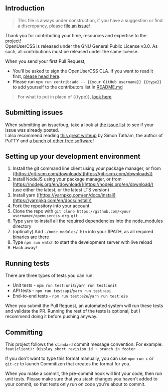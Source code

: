 ## Introduction

> This file is always under construction, if you have a suggestion or find a discrepancy, please [file an issue](https://github.com/OpenUserCSS/openusercss.org/issues/new)!  

Thank you for contributing your time, resources and expertise to the project!  
OpenUserCSS is released under the GNU General Public License v3.0. As such, all contributions must be released under the same license.  

When you send your first Pull Request,
- You'll be asked to sign the OpenUserCSS CLA. If you want to read it first, [please head here](https://i.imgur.com/AwVkfSI.png).  
- Please run `npm run contrib:add -- {{your GitHub username}} {{type}}` to add yourself to the contributors list in [README.md](https://github.com/OpenUserCSS/openusercss.org#contributing)

> For what to put in place of {{type}}, [look here](https://github.com/jfmengels/all-contributors-cli#addupdate-contributors)

## Submitting issues  
When submitting an issue/bug, take a look at [the issue list](https://github.com/OpenUserCSS/openusercss.org/issues?utf8=%E2%9C%93&q=is%3Aissue) to see if your issue was already posted.  
I also recommend reading [this great writeup](https://www.chiark.greenend.org.uk/~sgtatham/bugs.html) by Simon Tatham, the author of PuTTY and [a bunch of other free software](https://www.chiark.greenend.org.uk/~sgtatham/)!

## Setting up your development environment  
1. Install the git command line client using your package manager, or from ([https://git-scm.com/downloads](https://git-scm.com/downloads))
1. Install NodeJS using your package manager, or from [https://nodejs.org/en/download/](https://nodejs.org/en/download/) (use either the latest, or the latest LTS version)
1. Install yarn ([https://yarnpkg.com/en/docs/install](https://yarnpkg.com/en/docs/install))
1. Fork the repository into your account
1. Clone the repo with `git clone https://github.com/<your username>/openusercss.org.git .`
1. Type `yarn` to install all the required dependencies into the node_modules directory
1. (optinally) Add `./node_modules/.bin` into your $PATH, as all required binaries are there
1. Type `npm run watch` to start the development server with live reload
1. Hack away!  

## Running tests
There are three types of tests you can run:
- Unit tests - `npm run test:unit`/`yarn run test:unit`
- API tests - `npm run test:api`/`yarn run test:api`
- End-to-end tests - `npm run test:e2e`/`yarn run test:e2e`

When you submit the Pull Request, an automated system will run these tests and validate the PR. Running the rest of the tests is optional, but I recommend doing it before pushing anyway.

## Committing  
This project follows the `standard` commit message convention. For example:  
`feat(client): Display short revision id + branch in footer`  

If you don't want to type this format manually, you can use `npm run c` or `git-cz` to launch Commitizen that creates the format for you.  

When you make a commit, the pre-commit hook will lint your code, then run unit tests. Please make sure that you stash changes you haven't added to your commit, so that tests only run on code you're about to commit.  

